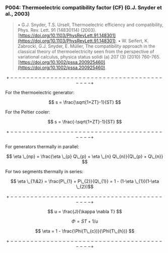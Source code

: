 ### P004: Thermoelectric compatibility factor (CF) (G.J. Snyder et al., 2003)

> &bull; G.J. Snyder, T.S. Ursell, Thermoelectric efficiency and compatibility, Phys. Rev. Lett. 91 (14830114) (2003). [https://doi.org/10.1103/PhysRevLett.91.148301](https://doi.org/10.1103/PhysRevLett.91.148301).
> &bull; W. Seifert, K. Zabrocki, G.J. Snyder, E. Müller, The compatibility approach in the classical theory of thermoelectricity seen from the perspective of variational calculus, physica status solidi (a) 207 (3) (2010) 760-765. [https://doi.org/10.1002/pssa.200925460](https://doi.org/10.1002/pssa.200925460).
> 

$$ $$

$$ +------------------------------------------+ $$

For the thermoelectric generator:

$$ s = \frac{\sqrt{1+ZT}-1}{ST} $$

For the Peltier cooler:

$$ s = \frac{-\sqrt{1+ZT}-1}{ST} $$

$$ +------------------------------------------+ $$

For generators thermally in parallel:

$$ \eta \_{np} = \frac{\eta \_{p} Q\_{p} + \eta \_{n} Q\_{n}}{Q\_{p} + Q\_{n}} $$

For two segments thermally in series:

$$ \eta \_{1\&2} = \frac{P\_{1} + P\_{2}}{Q\_{1}} = 1 - (1-\eta \_{1})(1-\eta \_{2})$$

$$ +------------------------------------------+ $$

$$ u = \frac{J}{\kappa \nabla T} $$

$$ \Phi = ST+1/u $$

$$ \eta = 1 - \frac{\Phi(T\_{c})}{\Phi(T\_{h})} $$

$$ +------------------------------------------+ $$